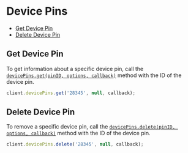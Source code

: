 Device Pins
===========

* [Get Device Pin](#get-device-pin)
* [Delete Device Pin](#delete-device-pin)

Get Device Pin
--------------

To get information about a specific device pin, call the
[`devicePins.get(pinID, options, callback)`](http://opensource.box.com/box-node-sdk/DevicePins.html#get)
method with the ID of the device pin.

```js
client.devicePins.get('28345', null, callback);
```

Delete Device Pin
-----------------

To remove a specific device pin, call the
[`devicePins.delete(pinID, options, callback)`](http://opensource.box.com/box-node-sdk/DevicePins.html#delete)
method with the ID of the device pin.

```js
client.devicePins.delete('28345', null, callback);
```
